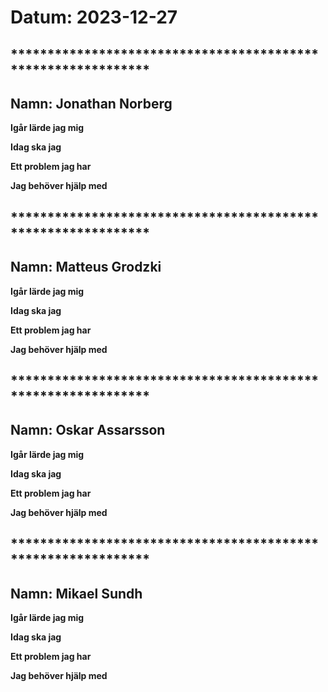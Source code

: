 # Datum: 2023-12-27

## ************************************************************* ##
## Namn: Jonathan Norberg
**Igår lärde jag mig** 

**Idag ska jag** 

**Ett problem jag har** 

**Jag behöver hjälp med** 
    

## ************************************************************* ##
## Namn: Matteus Grodzki
**Igår lärde jag mig** 

**Idag ska jag** 

**Ett problem jag har** 

**Jag behöver hjälp med** 


## ************************************************************* ##
## Namn: Oskar Assarsson
**Igår lärde jag mig** 

**Idag ska jag** 

**Ett problem jag har** 

**Jag behöver hjälp med** 


## ************************************************************* ##
## Namn: Mikael Sundh
**Igår lärde jag mig** 

**Idag ska jag** 

**Ett problem jag har** 

**Jag behöver hjälp med** 
